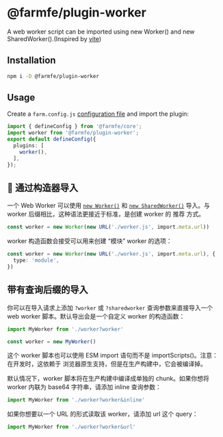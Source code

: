 # @farmfe/plugin-worker

A web worker script can be imported using new Worker() and new SharedWorker().(Inspired by [vite](https://github.com/vitejs/vite))

## Installation

```bash
npm i -D @farmfe/plugin-worker
```

## Usage

Create a `farm.config.js` [configuration file](https://www.farmfe.org/docs/config/configuring-farm) and import the plugin:

```ts
import { defineConfig } from '@farmfe/core';
import worker from '@farmfe/plugin-worker';
export default defineConfig({
  plugins: [
    worker(),
  ],
});
```

## 🚧 通过构造器导入

一个 Web Worker 可以使用 [`new Worker()`](https://developer.mozilla.org/zh-CN/docs/Web/API/Web_Workers_API/Using_web_workers) 和 [`new SharedWorker()`](https://developer.mozilla.org/zh-CN/docs/Web/API/SharedWorker) 导入。与 worker 后缀相比，这种语法更接近于标准，是创建 worker 的 推荐 方式。

```ts
const worker = new Worker(new URL('./worker.js', import.meta.url))

```

worker 构造函数会接受可以用来创建 “模块” worker 的选项：

```ts
const worker = new Worker(new URL('./worker.js', import.meta.url), {
  type: 'module',
})
```

## 带有查询后缀的导入

你可以在导入请求上添加 `?worker` 或 `?sharedworker` 查询参数来直接导入一个 web worker 脚本。默认导出会是一个自定义 worker 的构造函数：

```ts
import MyWorker from './worker?worker'

const worker = new MyWorker()
```

这个 worker 脚本也可以使用 ESM import 语句而不是 importScripts()。注意：在开发时，这依赖于 浏览器原生支持，但是在生产构建中，它会被编译掉。

默认情况下，worker 脚本将在生产构建中编译成单独的 chunk。如果你想将 worker 内联为 base64 字符串，请添加 inline 查询参数：

```ts
import MyWorker from './worker?worker&inline'
```

如果你想要以一个 URL 的形式读取该 worker，请添加 url 这个 query：

```ts
import MyWorker from './worker?worker&url'
```
